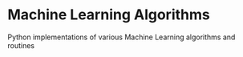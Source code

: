 # Machine Learning Algorithms
Python implementations of various Machine Learning algorithms and routines
